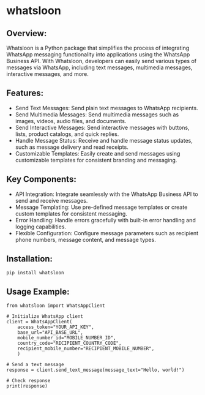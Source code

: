 # whatsloon

## Overview:
Whatsloon is a Python package that simplifies the process of integrating WhatsApp messaging functionality into applications using the WhatsApp Business API. With Whatsloon, developers can easily send various types of messages via WhatsApp, including text messages, multimedia messages, interactive messages, and more.

## Features:
- Send Text Messages: Send plain text messages to WhatsApp recipients.
- Send Multimedia Messages:  Send multimedia messages such as images, videos, audio files, and documents.
- Send Interactive Messages:  Send interactive messages with buttons, lists, product catalogs, and quick replies.
- Handle Message Status:  Receive and handle message status updates, such as message delivery and read receipts.
- Customizable Templates:  Easily create and send messages using customizable templates for consistent branding and messaging.

## Key Components:
- API Integration:  Integrate seamlessly with the WhatsApp Business API to send and receive messages.
- Message Templating:  Use pre-defined message templates or create custom templates for consistent messaging.
- Error Handling:  Handle errors gracefully with built-in error handling and logging capabilities.
- Flexible Configuration:  Configure message parameters such as recipient phone numbers, message content, and message types.

## Installation:
```
pip install whatsloon
```

## Usage Example:
```
from whatsloon import WhatsAppClient

# Initialize WhatsApp client
client = WhatsAppClient(
    access_token="YOUR_API_KEY", 
    base_url="API_BASE_URL",
    mobile_number_id="MOBILE_NUMBER_ID",
    country_code="RECIPIENT_COUNTRY_CODE",
    recipient_mobile_number="RECIPIENT_MOBILE_NUMBER",
    )

# Send a text message
response = client.send_text_message(message_text="Hello, world!")

# Check response
print(response)

```